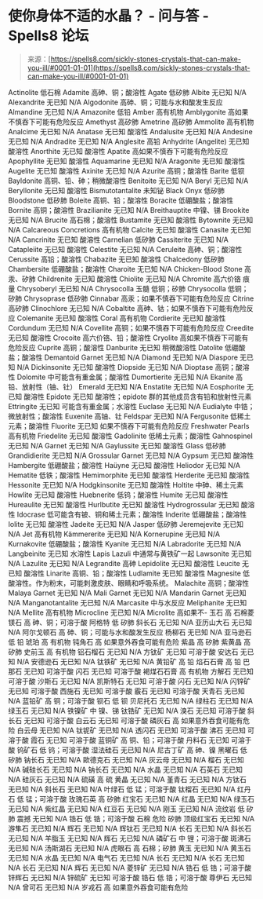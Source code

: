 <!--yml

分类：未分类

日期：2024年06月12日 20:01:32

-->

# 使你身体不适的水晶？ - 问与答 - Spells8 论坛

> 来源：[https://spells8.com/sickly-stones-crystals-that-can-make-you-ill/#0001-01-01](https://spells8.com/sickly-stones-crystals-that-can-make-you-ill/#0001-01-01)

Actinolite 低石棉 Adamite 高砷、铜；酸溶性 Agate 低矽肺 Albite 无已知 N/A Alexandrite 无已知 N/A Algodonite 高砷、铜；可能与水和酸发生反应 Almandine 无已知 N/A Amazonite 低铅 Amber 高有机物 Amblygonite 高如果不慎吞下可能有危险反应 Amethyst 高矽肺 Ametrine 高矽肺 Ammolite 高有机物 Analcime 无已知 N/A Anatase 无已知 酸溶性 Andalusite 无已知 N/A Andesine 无已知 N/A Andradite 无已知 N/A Anglesite 高铅 Anhydrite (Angelite) 无已知 酸溶性 Anorthite 无已知 酸溶性 Apatite 高如果不慎吞下可能有危险反应 Apophyllite 无已知 酸溶性 Aquamarine 无已知 N/A Aragonite 无已知 酸溶性 Augelite 无已知 酸溶性 Axinite 无已知 N/A Azurite 高铜；酸溶性 Barite 低钡 Bayldonite 高铜、铅、砷；稍微酸溶性 Benitoite 无已知 N/A Beryl 无已知 N/A Beryllonite 无已知 酸溶性 Bismutotantalite 未知铋 Black Onyx 低矽肺 Bloodstone 低矽肺 Boleite 高铜、铅；酸溶性 Boracite 低硼酸盐；酸溶性 Bornite 高铜；酸溶性 Brazilianite 无已知 N/A Breithauptite 中镍、锑 Brookite 无已知 N/A Brucite 高石棉；酸溶性 Bustamite 无已知 酸溶性 Bytownite 无已知 N/A Calcareous Concretions 高有机物 Calcite 无已知 酸溶性 Canasite 无已知 N/A Cancrinite 无已知 酸溶性 Carnelian 低矽肺 Cassiterite 无已知 N/A Catapleiite 无已知 酸溶性 Celestite 无已知 N/A Ceruleite 高砷、铜；酸溶性 Cerussite 高铅；酸溶性 Chabazite 无已知 酸溶性 Chalcedony 低矽肺 Chambersite 低硼酸盐；酸溶性 Charoite 无已知 N/A Chicken-Blood Stone 高汞、矽肺 Childrenite 无已知 酸溶性 Chiolite 无已知 N/A Chromite 高六价铬 痕量 Chrysoberyl 无已知 N/A Chrysocolla 玉髓 低铜；矽肺 Chrysocolla 低铜；矽肺 Chrysoprase 低矽肺 Cinnabar 高汞；如果不慎吞下可能有危险反应 Citrine 高矽肺 Clinochlore 无已知 N/A Cobaltite 高砷、钴；如果不慎吞下可能有危险反应 Colemanite 无已知 酸溶性 Coral 高有机物 Cordierite 无已知 酸溶性 Cordundum 无已知 N/A Covellite 高铜；如果不慎吞下可能有危险反应 Creedite 无已知 酸溶性 Crocoite 高六价铬、铅；酸溶性 Cryolite 高如果不慎吞下可能有危险反应 Cuprite 高铜；酸溶性 Danburite 无已知 稍微酸溶性 Datolite 低硼酸盐；酸溶性 Demantoid Garnet 无已知 N/A Diamond 无已知 N/A Diaspore 无已知 N/A Dickinsonite 无已知 酸溶性 Diopside 无已知 N/A Dioptase 高铜；酸溶性 Dolomite 中可能含有重金属；酸溶性 Dumortierite 无已知 N/A Ekanite 高铅、放射性（铀、钍） Emerald 无已知 N/A Enstatite 无已知 N/A Eosphorite 无已知 酸溶性 Epidote 无已知 酸溶性；epidote 群的其他成员含有铅和放射性元素 Ettringite 无已知 可能含有重金属；水溶性 Euclase 无已知 N/A Eudialyte 中锆；微放射性；酸溶性 Euxenite 高铀、钍 Feldspar 无已知 N/A Fergusonite 低稀土元素；酸溶性 Fluorite 无已知 如果不慎吞下可能有危险反应 Freshwater Pearls 高有机物 Friedelite 无已知 酸溶性 Gadolinite 低稀土元素；酸溶性 Gahnospinel 无已知 N/A Garnet 无已知 N/A Gaylussite 无已知 酸溶性 Glass 低矽肺 Grandidierite 无已知 N/A Grossular Garnet 无已知 N/A Gypsum 无已知 酸溶性 Hambergite 低硼酸盐；酸溶性 Haüyne 无已知 酸溶性 Heliodor 无已知 N/A Hematite 低铁；酸溶性 Hemimorphite 无已知 酸溶性 Herderite 无已知 酸溶性 Hessonite 无已知 N/A Hodgkinsonite 无已知 酸溶性 Holtite 中砷、稀土元素 Howlite 无已知 酸溶性 Huebnerite 低钨；酸溶性 Humite 无已知 酸溶性 Hureaulite 无已知 酸溶性 Hurlbutite 无已知 酸溶性 Hydrogrossular 无已知 酸溶性 Idocrase 低可能含有铍、铜和稀土元素；酸溶性 Inderite 低硼酸盐；酸溶性 Iolite 无已知 酸溶性 Jadeite 无已知 N/A Jasper 低矽肺 Jeremejevite 无已知 N/A Jet 高有机物 Kämmererite 无已知 N/A Kornerupine 无已知 N/A Kurnakovite 低硼酸盐；酸溶性 Kyanite 无已知 N/A Labradorite 无已知 N/A Langbeinite 无已知 水溶性 Lapis Lazuli 中通常与黄铁矿一起 Lawsonite 无已知 N/A Lazulite 无已知 N/A Legrandite 高砷 Lepidolite 无已知 酸溶性 Leucite 无已知 酸溶性 Linarite 高铜、铅；酸溶性 Ludlamite 无已知 酸溶性 Magnesite 低酸溶性。作为粉末，可能刺激皮肤、眼睛和呼吸系统。 Malachite 高铜；酸溶性 Malaya Garnet 无已知 N/A Mali Garnet 无已知 N/A Mandarin Garnet 无已知 N/A Manganotantalite 无已知 N/A Marcasite 中与水反应 Meliphanite 无已知 N/A Mellite 高有机物 Microcline 无已知 N/A Microlite 高如果不-   玉石 高 石棉菱镁石 高 砷、铜；可溶于酸 阿格特 低 矽肺 斜长石 无已知 N/A 亚历山大石 无已知 N/A 阿尔戈顿石 高 砷、铜；可能与水和酸发生反应 杨柳石 无已知 N/A 亚马逊石 低 铅 琥珀 高 有机物 钝角石 高 如果意外吞食可能有危险 紫晶 高 矽肺 紫黄晶 高 矽肺 史前玉 高 有机物 铝石榴石 无已知 N/A 方钛矿 无已知 可溶于酸 安达石 无已知 N/A 安德逊石 无已知 N/A 钛铁矿 无已知 N/A 黄铅矿 高 铅 焰石石膏 高 铅 巴那石 无已知 可溶于酸 闪石 无已知 可溶于酸 褐煤石石膏 高 有机物 方解石 无已知 可溶于酸 沙斯石 无已知 N/A 凯斯特石 无已知 可溶于酸 闪石 无已知 N/A 闪锌矿 无已知 可溶于酸 西施石 无已知 可溶于酸 霰石 无已知 可溶于酸 天青石 无已知 N/A 蓝铅矿 高 铜；可溶于酸 钡石 低 钡 贝尼托石 无已知 N/A 绿柱石 无已知 N/A 绿玉石 无已知 N/A 铁镍矿 中 镍、锑 钛锆矿 无已知 N/A 溴石 无已知 可溶于酸 斜长石 无已知 可溶于酸 白云石 无已知 可溶于酸 磷灰石 高 如果意外吞食可能有危险 白云母 无已知 N/A 钛铌矿 无已知 N/A 透闪石 无已知 可溶于酸 沸石 无已知 可溶于酸 霞石 无已知 可溶于酸 蓝铜矿 高 铜、铅；可溶于酸 丹料石 无已知 可溶于酸 钨矿石 低 钨；可溶于酸 湿法硅石 无已知 N/A 尼古丁矿 高 砷、镍 黑曜石 低 矽肺 钠长石 无已知 N/A 歐德克石 无已知 N/A 灰云母 无已知 N/A 榴石 无已知 N/A 碱硅长石 无已知 N/A 钠长石 无已知 N/A 水晶 无已知 N/A 石英石 无已知 N/A 硅灰石 无已知 N/A 硫磺 高 硫 黄晶 无已知 N/A 堇青石 无已知 N/A 方钛石 无已知 N/A 斜长石 无已知 N/A 叶绿石 低 锰；可溶于酸 钛榴石 无已知 N/A 红丹石 低 锰；可溶于酸 玫瑰石英 高 矽肺 红宝石 无已知 N/A 红晶 无已知 N/A 绿玉石 无已知 N/A 紫红晶 无已知 N/A 红豆石 无已知 N/A 刚玉 无已知 N/A 流纹岩 低 矽肺 震撼 无已知 N/A 锆石 低 锆；可溶于酸 石棉 危险 矽肺 顶级红宝石 无已知 N/A 游隼石 无已知 N/A 辉石 无已知 N/A 辉钛石 无已知 N/A 长石 无已知 N/A 斜长石 无已知 N/A 羊脂玉 无已知 N/A 辉石 无已知 N/A 磷矿石 中 锂；可溶于酸 斑沸石 无已知 N/A 汤斯湖石 无已知 N/A 虎眼石 高 石棉；矽肺 黄玉 无已知 N/A 黄玉石 无已知 N/A 水晶 无已知 N/A 电气石 无已知 N/A 长石 无已知 N/A 长石 无已知 N/A 长石 无已知 N/A 辉石 无已知 N/A 菱锌矿 无已知 N/A 锆石 低 锆；可溶于酸 锌辉石 无已知 N/A 锌硫矿 无已知 可溶于酸 锆石 低 锆；可溶于酸 尊伊石 无已知 N/A 曾可石 无已知 N/A 岁戎石 高 如果意外吞食可能有危险
